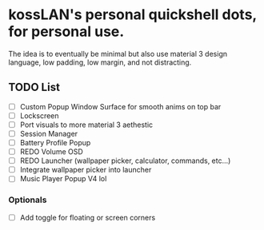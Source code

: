 # kossLAN's personal quickshell dots, for personal use.

The idea is to eventually be minimal but also use material 3 design language, low padding, low margin, and not distracting.

## TODO List 
- [ ] Custom Popup Window Surface for smooth anims on top bar
- [ ] Lockscreen
- [ ] Port visuals to more material 3 aethestic 
- [ ] Session Manager
- [ ] Battery Profile Popup
- [ ] REDO Volume OSD
- [ ] REDO Launcher (wallpaper picker, calculator, commands, etc...)
- [ ] Integrate wallpaper picker into launcher
- [ ] Music Player Popup V4 lol

### Optionals
- [ ] Add toggle for floating or screen corners